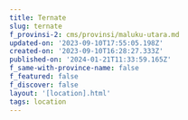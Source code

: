 ```yaml
---
title: Ternate
slug: ternate
f_provinsi-2: cms/provinsi/maluku-utara.md
updated-on: '2023-09-10T17:55:05.198Z'
created-on: '2023-09-10T16:28:27.333Z'
published-on: '2024-01-21T11:33:59.165Z'
f_same-with-province-name: false
f_featured: false
f_discover: false
layout: '[location].html'
tags: location
---
```




